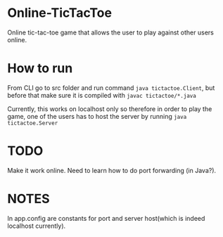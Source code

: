 # Online-TicTacToe

Online tic-tac-toe game that allows the user to play against other users online.

# How to run

From CLI go to src folder and run command `java tictactoe.Client`, but before that make sure it is compiled with `javac tictactoe/*.java`

Currently, this works on localhost only so therefore in order to play the game, one of the users has to host the server by running
`java tictactoe.Server`

# TODO
Make it work online. Need to learn how to do port forwarding (in Java?).

# NOTES
In app.config are constants for port and server host(which is indeed localhost currently). 
